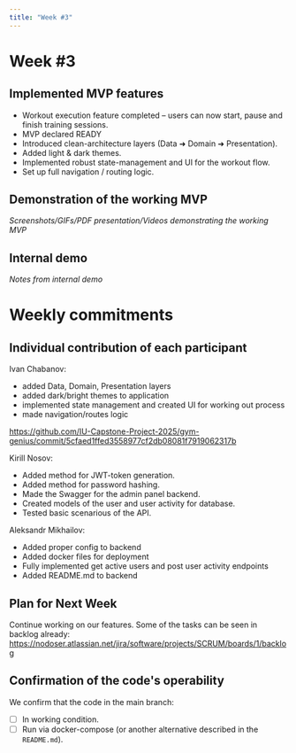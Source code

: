 ```yaml
---
title: "Week #3"
---
```


# **Week #3**

## Implemented MVP features

 - Workout execution feature completed – users can now start, pause and finish training sessions.
 - MVP declared READY
 - Introduced clean-architecture layers (Data ➜ Domain ➜ Presentation).
 - Added light & dark themes.
 - Implemented robust state-management and UI for the workout flow.
 - Set up full navigation / routing logic.

## Demonstration of the working MVP

*Screenshots/GIFs/PDF presentation/Videos demonstrating the working MVP*

## Internal demo

*Notes from internal demo*

# Weekly commitments

## Individual contribution of each participant

Ivan Chabanov:
- added Data, Domain, Presentation layers
- added dark/bright themes to application
- implemented state management and created UI for working out process
- made navigation/routes logic

https://github.com/IU-Capstone-Project-2025/gym-genius/commit/5cfaed1ffed3558977cf2db08081f7919062317b

Kirill Nosov:
- Added method for JWT-token generation.
- Added method for password hashing.
- Made the Swagger for the admin panel backend.
- Created models of the user and user activity for database.
- Tested basic scenarious of the API.

Aleksandr Mikhailov:
- Added proper config to backend
- Added docker files for deployment
- Fully implemented get active users and post user activity endpoints
- Added README.md to backend

## Plan for Next Week

Continue working on our features. Some of the tasks can be seen in backlog already:
https://nodoser.atlassian.net/jira/software/projects/SCRUM/boards/1/backlog

## Confirmation of the code's operability

We confirm that the code in the main branch:
- [ ] In working condition.
- [ ] Run via docker-compose (or another alternative described in the `README.md`).
